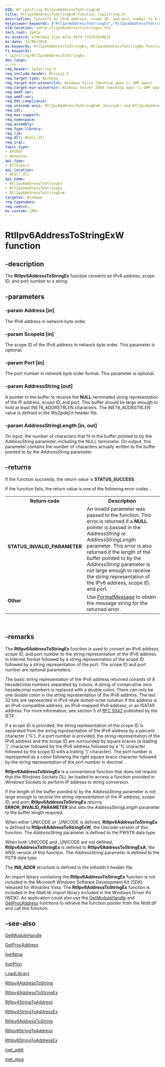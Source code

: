 ```yaml
---
UID: NF:ip2string.RtlIpv6AddressToStringExW
title: RtlIpv6AddressToStringExW function (ip2string.h)
description: Converts an IPv6 address, scope ID, and port number to a string.helpviewer_keywords: ["RtlIpv6AddressToStringEx","RtlIpv6AddressToStringEx function [IP Helper]","RtlIpv6AddressToStringExW","ip2string/RtlIpv6AddressToStringEx","ip2string/RtlIpv6AddressToStringExW","iphlp.rtlipv6addresstostringex"]
old-location: iphlp\rtlipv6addresstostringex.htm
tech.root: IpHlp
ms.assetid: a7de2da3-21ea-42fa-9474-f33252838632
ms.date: 12/05/2018
ms.keywords: RtlIpv6AddressToStringEx, RtlIpv6AddressToStringEx function [IP Helper], RtlIpv6AddressToStringExW, ip2string/RtlIpv6AddressToStringEx, ip2string/RtlIpv6AddressToStringExW, iphlp.rtlipv6addresstostringex
f1_keywords:
- ip2string/RtlIpv6AddressToStringEx
dev_langs:
- c++
req.header: ip2string.h
req.include-header: Mstcpip.h
req.target-type: Windows
req.target-min-winverclnt: Windows Vista [desktop apps \| UWP apps]
req.target-min-winversvr: Windows Server 2008 [desktop apps \| UWP apps]
req.kmdf-ver: 
req.umdf-ver: 
req.ddi-compliance: 
req.unicode-ansi: RtlIpv6AddressToStringExW (Unicode) and RtlIpv6AddressToStringEx (ANSI)
req.idl: 
req.max-support: 
req.namespace: 
req.assembly: 
req.type-library: 
req.lib: 
req.dll: Ntdll.dll
req.irql: 
topic_type:
- APIRef
- kbSyntax
api_type:
- DllExport
api_location:
- Ntdll.dll
api_name:
- RtlIpv6AddressToStringEx
- RtlIpv6AddressToStringEx
- RtlIpv6AddressToStringExW
targetos: Windows
req.typenames: 
req.redist: 
ms.custom: 19H1
---
```


# RtlIpv6AddressToStringExW function


## -description


The 
<b>RtlIpv6AddressToStringEx</b> function  converts an IPv6 address, scope ID, and port number to a string.



## -parameters




### -param Address [in]

The IPv6 address in network byte order.


### -param ScopeId [in]

The scope ID of the IPv6 address in network byte order. This parameter is optional.


### -param Port [in]

The port number in network byte order format. This parameter is optional.


### -param AddressString [out]

A pointer to the buffer to receive the <b>NULL</b>-terminated string representation of the IP address, scope ID, and port. This buffer should be large enough to hold at least INET6_ADDRSTRLEN characters. The INET6_ADDRSTRLEN value is defined in the <i>Ws2ipdef.h</i> header file.


### -param AddressStringLength [in, out]

On input, the number of characters that fit in the buffer pointed to by the <i>AddressString</i> parameter, including the NULL terminator.
        On output, this parameter contains the number of characters actually written
        to the buffer pointed to by the <i>AddressString</i> parameter.
        


## -returns



If the function succeeds, the return value is <b>STATUS_SUCCESS</b>.

If the function fails, the return value is one of the following error codes.

<table>
<tr>
<th>Return code</th>
<th>Description</th>
</tr>
<tr>
<td width="40%">
<dl>
<dt><b>STATUS_INVALID_PARAMETER</b></dt>
</dl>
</td>
<td width="60%">
An invalid parameter was passed to the function. This error is returned if a <b>NULL</b> pointer is passed in the <i>AddressString</i> or <i>AddressStringLength</i> parameter. This error is also returned if the length of the buffer pointed to by the <i>AddressString</i> parameter is not large enough to receive the string representation of the IPv6 address, scope ID, and port. 

</td>
</tr>
<tr>
<td width="40%">
<dl>
<dt><b>Other</b></dt>
</dl>
</td>
<td width="60%">
Use 
<a href="https://docs.microsoft.com/windows/desktop/api/winbase/nf-winbase-formatmessage">FormatMessage</a> to obtain the message string for the returned error.

</td>
</tr>
</table>
 




## -remarks



The <b>RtlIpv6AddressToStringEx</b> function is used to convert an IPv6 address, scope ID, and port number to the string representation of the IPv6 address in Internet format followed by a string representation of the scope ID followed by a string representation of the port. The scope ID and port number are optional parameters. 

The basic string representation of the IPv6 address returned consists of 8 hexadecimal numbers
    separated by colons. A string of consecutive zero hexadecimal numbers is replaced
    with a double colon.
    There can only be one double colon in the string representation of the IPv6 address. The last 32 bits are represented in IPv4-style dotted-octet notation
    if the address is an IPv4-compatible address, an IPv4-mapped IPv6 address, or an ISATAP address. For more information, see section 5 of <a href="http://tools.ietf.org/html/rfc5952">RFC 5942</a> published by the IETF. 

If a scope ID is provided, the string representation of the scope ID is separated from the string representation of the IPv6 address by a percent character ('%'). If a port number is provided, the string representation of the IPv6 address and the scope ID are surrounded by square braces (a leading '[' character followed by the IPv6 address followed by a '% character followed by the scope ID with a trailing ']' character). The port number is represented as a colon following the right square brace character followed by the string representation of the port number in decimal.

<b>RtlIpv6AddressToStringEx</b> is a convenience function that does not require that the Windows Sockets DLL be loaded to access a function provided in Windows Sockets to perform IP address to string conversion. 

If the length of the buffer pointed to by the <i>AddressString</i> parameter is not large enough to receive the string representation of the IP address, scope ID, and port, <b>RtlIpv6AddressToStringEx</b> returns <b>ERROR_INVALID_PARAMETER</b> and sets the <i>AddressStringLength</i> parameter to the buffer length required. 

When either UNICODE or _UNICODE is defined, <b>RtlIpv6AddressToStringEx</b> is defined to <b>RtlIpv6AddressToStringExW</b>, the Unicode version of this function. The <i>AddressString</i> parameter is defined to the PWSTR data type.



When both UNICODE and _UNICODE are not defined, <b>RtlIpv6AddressToStringEx</b> is defined to <b>RtlIpv6AddressToStringExA</b>, the ANSI version of this function. The <i>AddressString</i> parameter is defined to the PSTR data type.



The <b>IN6_ADDR</b> structure is defined in the <i>In6addr.h</i> header file.

An import library containing the <b>RtlIpv6AddressToStringEx</b> function is not included in the Microsoft Windows Software Development Kit (SDK) released for Windows Vista. The <b>RtlIpv6AddressToStringEx</b> function is included in the <i>Ntdll.lib</i> import library included in the Windows Driver Kit (WDK). An application could also use the <a href="https://docs.microsoft.com/windows/desktop/api/libloaderapi/nf-libloaderapi-getmodulehandlea">GetModuleHandle</a> and <a href="https://docs.microsoft.com/windows/desktop/api/libloaderapi/nf-libloaderapi-getprocaddress">GetProcAddress</a> functions to retrieve the function pointer from the <i>Ntdll.dll</i> and call this function.




## -see-also




<a href="https://docs.microsoft.com/windows/desktop/api/libloaderapi/nf-libloaderapi-getmodulehandlea">GetModuleHandle</a>



<a href="https://docs.microsoft.com/windows/desktop/api/libloaderapi/nf-libloaderapi-getprocaddress">GetProcAddress</a>



<a href="https://docs.microsoft.com/windows/desktop/api/ws2tcpip/nf-ws2tcpip-inetntopw">InetNtop</a>



<a href="https://docs.microsoft.com/windows/desktop/api/ws2tcpip/nf-ws2tcpip-inetptonw">InetPton</a>



<a href="https://docs.microsoft.com/windows/desktop/api/libloaderapi/nf-libloaderapi-loadlibrarya">LoadLibrary</a>



<a href="https://docs.microsoft.com/windows/desktop/api/ip2string/nf-ip2string-rtlipv4addresstostringa">RtlIpv4AddressToString</a>



<a href="https://docs.microsoft.com/windows/desktop/api/ip2string/nf-ip2string-rtlipv4addresstostringexw">RtlIpv4AddressToStringEx</a>



<a href="https://docs.microsoft.com/windows/desktop/api/ip2string/nf-ip2string-rtlipv4stringtoaddressa">RtlIpv4StringToAddress</a>



<a href="https://docs.microsoft.com/windows/desktop/api/ip2string/nf-ip2string-rtlipv4stringtoaddressexw">RtlIpv4StringToAddressEx</a>



<a href="https://docs.microsoft.com/windows/desktop/api/ip2string/nf-ip2string-rtlipv6addresstostringa">RtlIpv6AddressToString</a>



<a href="https://docs.microsoft.com/windows/desktop/api/ip2string/nf-ip2string-rtlipv6stringtoaddressa">RtlIpv6StringToAddress</a>



<a href="https://docs.microsoft.com/windows/desktop/api/ip2string/nf-ip2string-rtlipv6stringtoaddressexw">RtlIpv6StringToAddressEx</a>



<a href="https://docs.microsoft.com/windows/desktop/api/wsipv6ok/nf-wsipv6ok-inet_addr">inet_addr</a>



<a href="https://docs.microsoft.com/windows/desktop/api/wsipv6ok/nf-wsipv6ok-inet_ntoa">inet_ntoa</a>
 

 

